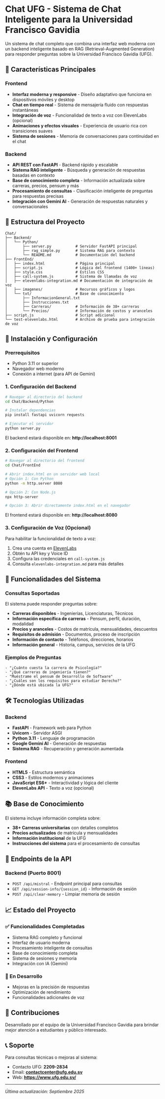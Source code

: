 # Chat UFG - Sistema de Chat Inteligente para la Universidad Francisco Gavidia

Un sistema de chat completo que combina una interfaz web moderna con un backend inteligente basado en RAG (Retrieval-Augmented Generation) para responder preguntas sobre la Universidad Francisco Gavidia (UFG).

## 🌟 Características Principales

### Frontend
- **Interfaz moderna y responsive** - Diseño adaptativo que funciona en dispositivos móviles y desktop
- **Chat en tiempo real** - Sistema de mensajería fluido con respuestas instantáneas
- **Integración de voz** - Funcionalidad de texto a voz con ElevenLabs (opcional)
- **Animaciones y efectos visuales** - Experiencia de usuario rica con transiciones suaves
- **Sistema de sesiones** - Memoria de conversaciones para continuidad en el chat

### Backend
- **API REST con FastAPI** - Backend rápido y escalable
- **Sistema RAG inteligente** - Búsqueda y generación de respuestas basadas en contexto
- **Base de conocimiento completa** - Información actualizada sobre carreras, precios, pensum y más
- **Procesamiento de consultas** - Clasificación inteligente de preguntas para respuestas precisas
- **Integración con Gemini AI** - Generación de respuestas naturales y conversacionales

## 📁 Estructura del Proyecto

```
Chat/
├── Backend/
│   └── Python/
│       ├── server.py           # Servidor FastAPI principal
│       ├── rag_simple.py       # Sistema RAG para contexto
│       └── README.md           # Documentación del backend
├── FrontEnd/
│   ├── index.html              # Página principal
│   ├── script.js               # Lógica del frontend (1400+ líneas)
│   ├── style.css               # Estilos CSS
│   ├── call-system.js          # Sistema de llamadas de voz
│   ├── elevenlabs-integration.md # Documentación de integración de voz
│   ├── imagenes/               # Recursos gráficos y logos
│   └── txt/                    # Base de conocimiento
│       ├── InformacionGeneral.txt
│       ├── Instrucciones.txt
│       ├── Carreras/           # Información de 38+ carreras
│       └── Precios/            # Información de costos y aranceles
├── script.js                   # Script adicional
└── test-elevenlabs.html        # Archivo de prueba para integración de voz
```

## 🚀 Instalación y Configuración

### Prerrequisitos
- Python 3.11 or superior
- Navegador web moderno
- Conexión a internet (para API de Gemini)

### 1. Configuración del Backend

```bash
# Navegar al directorio del backend
cd Chat/Backend/Python

# Instalar dependencias
pip install fastapi uvicorn requests

# Ejecutar el servidor
python server.py
```

El backend estará disponible en: **http://localhost:8001**

### 2. Configuración del Frontend

```bash
# Navegar al directorio del frontend
cd Chat/FrontEnd

# Abrir index.html en un servidor web local
# Opción 1: Con Python
python -m http.server 8080

# Opción 2: Con Node.js
npx http-server

# Opción 3: Abrir directamente index.html en el navegador
```

El frontend estará disponible en: **http://localhost:8080**

### 3. Configuración de Voz (Opcional)

Para habilitar la funcionalidad de texto a voz:

1. Crea una cuenta en [ElevenLabs](https://elevenlabs.io)
2. Obtén tu API key y Voice ID
3. Configura las credenciales en `call-system.js`
4. Consulta `elevenlabs-integration.md` para más detalles

## 🎯 Funcionalidades del Sistema

### Consultas Soportadas

El sistema puede responder preguntas sobre:

- **Carreras disponibles** - Ingenierías, Licenciaturas, Técnicos
- **Información específica de carreras** - Pensum, perfil, duración, modalidad
- **Precios y aranceles** - Costos de matrícula, mensualidades, descuentos
- **Requisitos de admisión** - Documentos, proceso de inscripción
- **Información de contacto** - Teléfonos, direcciones, horarios
- **Información general** - Historia, campus, servicios de la UFG

### Ejemplos de Preguntas

```
- "¿Cuánto cuesta la carrera de Psicología?"
- "¿Qué carreras de ingeniería tienen?"
- "Muéstrame el pensum de Desarrollo de Software"
- "¿Cuáles son los requisitos para estudiar Derecho?"
- "¿Dónde está ubicada la UFG?"
```

## 🛠️ Tecnologías Utilizadas

### Backend
- **FastAPI** - Framework web para Python
- **Uvicorn** - Servidor ASGI
- **Python 3.11** - Lenguaje de programación
- **Google Gemini AI** - Generación de respuestas
- **Sistema RAG** - Recuperación y generación aumentada

### Frontend
- **HTML5** - Estructura semántica
- **CSS3** - Estilos modernos y animaciones
- **JavaScript ES6+** - Interactividad y lógica del cliente
- **ElevenLabs API** - Texto a voz (opcional)

## 📚 Base de Conocimiento

El sistema incluye información completa sobre:

- **38+ Carreras universitarias** con detalles completos
- **Precios actualizados** de matrícula y mensualidades
- **Información institucional** de la UFG
- **Instrucciones del sistema** para el procesamiento de consultas

## 🔧 Endpoints de la API

### Backend (Puerto 8001)
- `POST /api/mistral` - Endpoint principal para consultas
- `GET /api/session-info/{session_id}` - Información de sesión
- `POST /api/clear-memory` - Limpiar memoria de sesión

## 📈 Estado del Proyecto

### ✅ Funcionalidades Completadas
- Sistema RAG completo y funcional
- Interfaz de usuario moderna
- Procesamiento inteligente de consultas
- Base de conocimiento completa
- Sistema de sesiones y memoria
- Integración con IA (Gemini)

### 🔄 En Desarrollo
- Mejoras en la precisión de respuestas
- Optimización de rendimiento
- Funcionalidades adicionales de voz

## 🤝 Contribuciones

Desarrollado por el equipo de la Universidad Francisco Gavidia para brindar mejor atención a estudiantes y público interesado.

## 📞 Soporte

Para consultas técnicas o mejoras al sistema:
- Contacto UFG: **2209-2834**
- Email: **contactcenter@ufg.edu.sv**
- Web: **https://www.ufg.edu.sv/**

---

*Última actualización: Septiembre 2025*